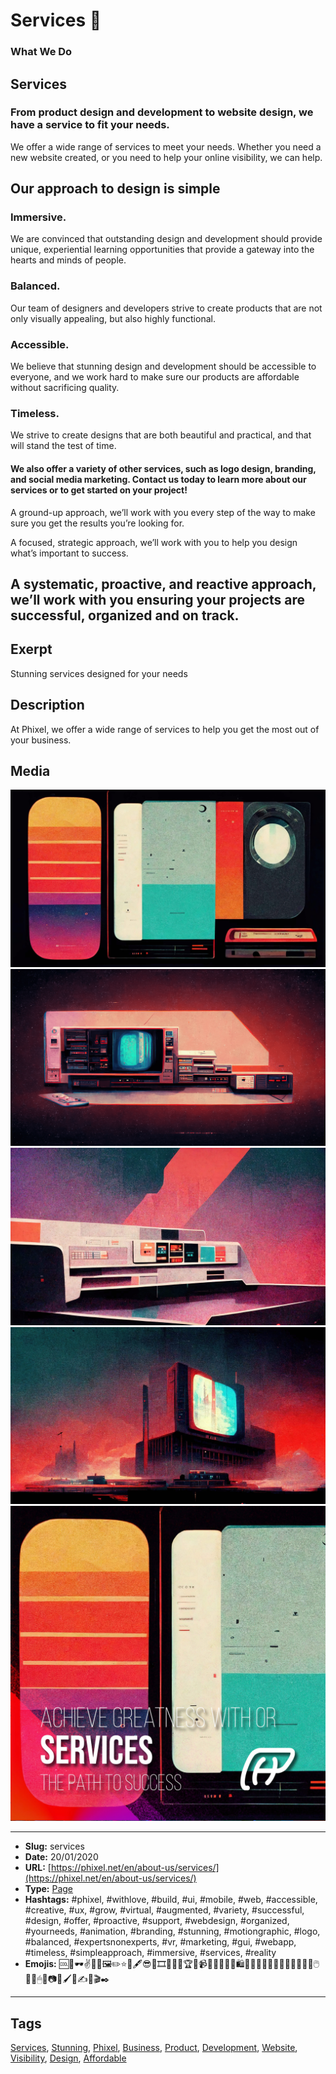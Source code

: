 # Services 🔧
### What We Do

## Services

### From product design and development to website design, we have a service to fit your needs.

We offer a wide range of services to meet your needs. Whether you need a new website created, or you need to help your online visibility, we can help.

## Our approach to design is simple

### Immersive.

We are convinced that outstanding design and development should provide unique, experiential learning opportunities that provide a gateway into the hearts and minds of people.

### Balanced.

Our team of designers and developers strive to create products that are not only visually appealing, but also highly functional.

### Accessible.

We believe that stunning design and development should be accessible to everyone, and we work hard to make sure our products are affordable without sacrificing quality.

### Timeless.

We strive to create designs that are both beautiful and practical, and that will stand the test of time.

#### We also offer a variety of other services, such as logo design, branding, and social media marketing. Contact us today to learn more about our services or to get started on your project!

A ground-up approach, we’ll work with you every step of the way to make sure you get the results you’re looking for.

A focused, strategic approach, we’ll work with you to help you design what’s important to success.

A systematic, proactive, and reactive approach, we’ll work with you ensuring your projects are successful, organized and on track.
------------
## Exerpt
Stunning services designed for your needs
## Description
At Phixel, we offer a wide range of services to help you get the most out of your business.
## Media
<img src="media/830f166f/services-balanced.jpg" loading="lazy"><br>
<img src="media/1cd345da/services-immersive.png" loading="lazy"><br>
<img src="media/429b5ef5/services-timeless.jpg" loading="lazy"><br>
<img src="media/bfd30872/services.jpg" loading="lazy"><br>
<img src="media/58240786/cover-services.jpg" loading="lazy"><br>

------------
- **Slug:** services
- **Date:** 20/01/2020
- **URL:** [https://phixel.net/en/about-us/services/](https://phixel.net/en/about-us/services/)
- **Type:** [Page](#page)
- **Hashtags:** #phixel, #withlove, #build, #ui, #mobile, #web, #accessible, #creative, #ux, #grow, #virtual, #augmented, #variety, #successful, #design, #offer, #proactive, #support, #webdesign, #organized, #yourneeds, #animation, #branding, #stunning, #motiongraphic, #logo, #balanced, #expertsnonexperts, #vr, #marketing, #gui, #webapp, #timeless, #simpleapproach, #immersive, #services, #reality
- **Emojis:** 🆒📀🕶✌🧑‍💻🖼️✏️⭐🦿🖋️😎🎥🎞👨🏿‍🎞🏆🦾📹🥽📸🎩🧑‍🎨🛍🎨🔥🔧💫💪👩🏻‍💻📏🧰🎶🤩🖱️🦸‍♂️🖱💚📷💡🖌️🙂✍🦲🎬✒️

------------
## Tags
[Services](#services), [Stunning](#stunning), [Phixel](#phixel), [Business](#business), [Product](#product), [Development](#development), [Website](#website), [Visibility](#visibility), [Design](#design), [Affordable](#affordable)
